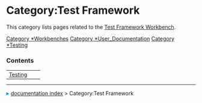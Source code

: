 # Category:Test Framework
This category lists pages related to the [Test Framework Workbench](Testing.md).

[Category   *Workbenches](Category_Workbenches.md) [Category   *User_Documentation](Category_User_Documentation.md) [Category   *Testing](Category_Testing.md)

### Contents

|     |     |     |
| --- | --- | --- |
| [Testing](wiki/Testing.md) |



---
![](images/Right_arrow.png) [documentation index](../README.md) > Category:Test Framework
